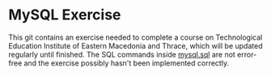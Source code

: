 # MySQL Exercise
This git contains an exercise needed to complete a course on Technological Education Institute of Eastern Macedonia and Thrace, which will be updated regularly until finished. The SQL commands inside [mysql.sql](https://github.com/GMathioud/MySQL-Exercise/blob/master/mysql.sql) are not error-free and the exercise possibly hasn't been implemented correctly.
